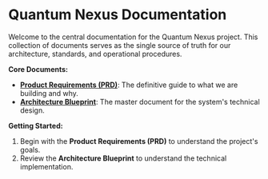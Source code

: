 # Quantum Nexus Documentation

Welcome to the central documentation for the Quantum Nexus project. This collection of documents serves as the single source of truth for our architecture, standards, and operational procedures.

**Core Documents:**
- [**Product Requirements (PRD)**](./prd.md): The definitive guide to what we are building and why.
- [**Architecture Blueprint**](./architecture/index.md): The master document for the system's technical design.

**Getting Started:**
1.  Begin with the **Product Requirements (PRD)** to understand the project's goals.
2.  Review the **Architecture Blueprint** to understand the technical implementation.
